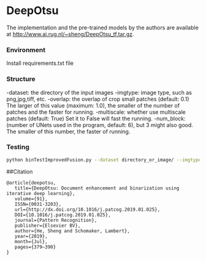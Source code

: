 # DeepOtsu
The implementation and the pre-trained models by the authors  are available at http://www.ai.rug.nl/~sheng/DeepOtsu_tf.tar.gz.

### Environment
Install requirements.txt file

### Structure
-dataset: the directory of the input images
-imgtype: image type, such as png,jpg,tiff, etc.
-overlap: the overlap of crop small patches (default: 0.1) The larger of this value (maximum: 1.0), the smaller of the number of patches and the faster for running.
-multiscale: whether use multiscale patches (default: True) Set it to False will fast the running.
-num_block: (number of UNets used in the program, default: 6), but 3 might also good. The smaller of this number, the faster of running.

### Testing
```bash
python binTestImprovedFusion.py --dataset directory_or_image/ --imgtype png --overlap 0.1 --multiscale True --num_block 6
```

##Citation
```
@article{deepotsu,
   title={DeepOtsu: Document enhancement and binarization using iterative deep learning},
   volume={91},
   ISSN={0031-3203},
   url={http://dx.doi.org/10.1016/j.patcog.2019.01.025},
   DOI={10.1016/j.patcog.2019.01.025},
   journal={Pattern Recognition},
   publisher={Elsevier BV},
   author={He, Sheng and Schomaker, Lambert},
   year={2019},
   month={Jul},
   pages={379–390}
}
```